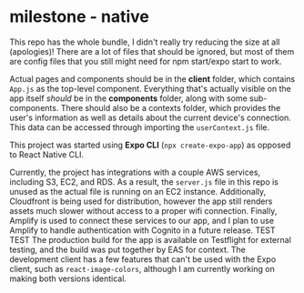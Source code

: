 # milestone - native
This repo has the whole bundle, I didn't really try reducing the size at all (apologies)!
There are a lot of files that should be ignored, but most of them are config files that you still might need for npm start/expo start to work.

Actual pages and components should be in the **client** folder, which contains `App.js` as the top-level component. Everything that's actually visible on the app itself *should* be in the **components** folder, along with some sub-components. There should also be a contexts folder, which provides the user's information as well as details about the current device's connection. This data can be accessed through importing the `userContext.js` file.

This project was started using **Expo CLI** (`npx create-expo-app`) as opposed to React Native CLI.

Currently, the project has integrations with a couple AWS services, including S3, EC2, and RDS. As a result, the `server.js` file in this repo is unused as the actual file is running on an EC2 instance. Additionally, Cloudfront is being used for distribution, however the app still renders assets much slower without access to a proper wifi connection. Finally, Amplify is used to connect these services to our app, and I plan to use Amplify to handle authentication with Cognito in a future release.
TEST TEST
The production build for the app is available on Testflight for external testing, and the build was put together by EAS for context. The development client has a few features that can't be used with the Expo client, such as `react-image-colors`, although I am currently working on making both versions identical. 
